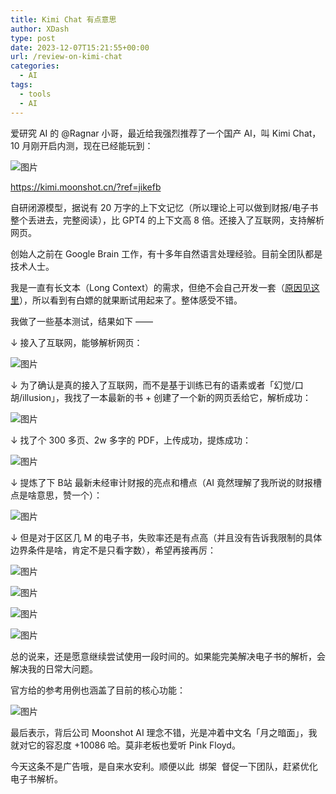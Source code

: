 ```yaml
---
title: Kimi Chat 有点意思
author: XDash
type: post
date: 2023-12-07T15:21:55+00:00
url: /review-on-kimi-chat
categories:
  - AI
tags:
  - tools
  - AI
---
```

爱研究 AI 的 @Ragnar 小哥，最近给我强烈推荐了一个国产 AI，叫 Kimi Chat，10 月刚开启内测，现在已经能玩到：  

![图片](https://mmbiz.qpic.cn/mmbiz_png/ichA57Ls2O4roZGgngDSwd3Mok6sNuhqGIib0eic2tyXIOEIPcqicAQGDl91lKkAJoGZBt90qxrKQibNKBFZhPibAgiag/640?wx_fmt=png&from=appmsg&tp=webp&wxfrom=5&wx_lazy=1&wx_co=1)

https://kimi.moonshot.cn/?ref=jikefb

自研闭源模型，据说有 20 万字的上下文记忆（所以理论上可以做到财报/电子书整个丢进去，完整阅读），比 GPT4 的上下文高 8 倍。还接入了互联网，支持解析网页。  

创始人之前在 Google Brain 工作，有十多年自然语言处理经验。目前全团队都是技术人士。

我是一直有长文本（Long Context）的需求，但绝不会自己开发一套（[原因见这里](http://mp.weixin.qq.com/s?__biz=MzA4NDk5OTgzMg==&mid=2650594724&idx=1&sn=e5facc718f75e184944bf7e364a1dc17&chksm=87d6d653b0a15f45f9103ae9970f98675a81d8379752510fd4a30bc78bf01d62dd127eba1b69&scene=21#wechat_redirect)），所以看到有白嫖的就果断试用起来了。整体感受不错。  

我做了一些基本测试，结果如下 ——

↓ 接入了互联网，能够解析网页：  

![图片](https://mmbiz.qpic.cn/mmbiz_png/ichA57Ls2O4roZGgngDSwd3Mok6sNuhqGibuffRtpPK8ia3icbp2vGS2AyTBuu4AoD6hsTaDYAIYcLS2kpghB0HKPg/640?wx_fmt=png&from=appmsg&tp=webp&wxfrom=5&wx_lazy=1&wx_co=1)

↓ 为了确认是真的接入了互联网，而不是基于训练已有的语素或者「幻觉/口胡/illusion」，我找了一本最新的书 + 创建了一个新的网页丢给它，解析成功：  

![图片](https://mmbiz.qpic.cn/mmbiz_png/ichA57Ls2O4roZGgngDSwd3Mok6sNuhqGA9qupTxvKlK2ubtFgc82NjNv7wsAXLSiat9zJTe13lBKbmAQ5CicddcA/640?wx_fmt=png&from=appmsg&tp=webp&wxfrom=5&wx_lazy=1&wx_co=1)

↓ 找了个 300 多页、2w 多字的 PDF，上传成功，提炼成功：

![图片](https://mmbiz.qpic.cn/mmbiz_png/ichA57Ls2O4roZGgngDSwd3Mok6sNuhqGmuJVnsGt8wkCd2JxObmIdU7V3rpviaib4Gicy8zFDNv1jQtYkfzZLwGiag/640?wx_fmt=png&from=appmsg&tp=webp&wxfrom=5&wx_lazy=1&wx_co=1)

↓ 提炼了下 B站 最新未经审计财报的亮点和槽点（AI 竟然理解了我所说的财报槽点是啥意思，赞一个）：  

![图片](https://mmbiz.qpic.cn/mmbiz_png/ichA57Ls2O4roZGgngDSwd3Mok6sNuhqG0SqianIjfibgg59wd05pu7bP1lhKA9JLibSUNVrUaFxDLp9rVPBJaMDAg/640?wx_fmt=png&from=appmsg&tp=webp&wxfrom=5&wx_lazy=1&wx_co=1)

↓ 但是对于区区几 M 的电子书，失败率还是有点高（并且没有告诉我限制的具体边界条件是啥，肯定不是只看字数），希望再接再厉：

![图片](https://mmbiz.qpic.cn/mmbiz_png/ichA57Ls2O4roZGgngDSwd3Mok6sNuhqGkNicibeGQiaA0Ah0wFmgVyb0cSKbMO2vnwxrOt7nu3IeFyDdCXSicEBoTQ/640?wx_fmt=png&from=appmsg&tp=webp&wxfrom=5&wx_lazy=1&wx_co=1)

![图片](https://mmbiz.qpic.cn/mmbiz_png/ichA57Ls2O4roZGgngDSwd3Mok6sNuhqGbTTy4I20jIyNOf2ccRBKgPB0OK6MHgUq6DcVibt9eOeBEic9X6vldcJQ/640?wx_fmt=png&from=appmsg&tp=webp&wxfrom=5&wx_lazy=1&wx_co=1)

![图片](https://mmbiz.qpic.cn/mmbiz_png/ichA57Ls2O4roZGgngDSwd3Mok6sNuhqGOdzHSeqQ1tgyZLiaUGMd1nUyszMGA1FehzV2Eibshea7XNPVwQgXbXSQ/640?wx_fmt=png&from=appmsg&tp=webp&wxfrom=5&wx_lazy=1&wx_co=1)

![图片](https://mmbiz.qpic.cn/mmbiz_png/ichA57Ls2O4roZGgngDSwd3Mok6sNuhqGRB6n6Z7icFsplz8AXZP0HjR9yeia4SSGMsgzicgf5XWOIJtSibrPllSw4A/640?wx_fmt=png&from=appmsg&tp=webp&wxfrom=5&wx_lazy=1&wx_co=1)

总的说来，还是愿意继续尝试使用一段时间的。如果能完美解决电子书的解析，会解决我的日常大问题。

官方给的参考用例也涵盖了目前的核心功能：

![图片](https://mmbiz.qpic.cn/mmbiz_png/ichA57Ls2O4roZGgngDSwd3Mok6sNuhqGiae3BRASKWbfEhFicq8s30aVX0sum3MWDEYwj8mGMCTHu4EGPpykfm2Q/640?wx_fmt=png&from=appmsg&tp=webp&wxfrom=5&wx_lazy=1&wx_co=1)

最后表示，背后公司 Moonshot AI 理念不错，光是冲着中文名「月之暗面」，我就对它的容忍度 +10086 哈。莫非老板也爱听 Pink Floyd。

今天这条不是广告哦，是自来水安利。顺便以此  绑架  督促一下团队，赶紧优化电子书解析。